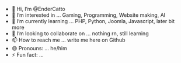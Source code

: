 - 👋 Hi, I’m @EnderCatto
- 👀 I’m interested in ... Gaming, Programming, Website making, AI 
- 🌱 I’m currently learning ... PHP, Python, Joomla, Javascript, later bit more 
- 💞️ I’m looking to collaborate on ... nothing rn, still learning
- 📫 How to reach me ... write me here on Github
- 😄 Pronouns: ... he/him
- ⚡ Fun fact: ... 

<!---
EnderCatto/EnderCatto is a ✨ special ✨ repository because its `README.md` (this file) appears on your GitHub profile.
You can click the Preview link to take a look at your changes.
--->
